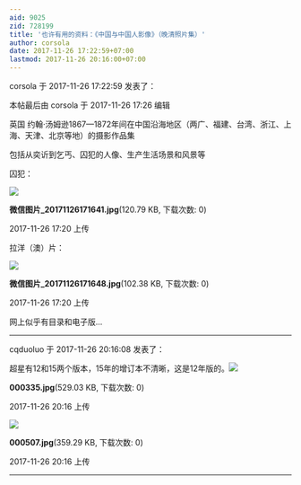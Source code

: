 ```yaml
---
aid: 9025
zid: 728199
title: '也许有用的资料：《中国与中国人影像》（晚清照片集）'
author: corsola
date: 2017-11-26 17:22:59+07:00
lastmod: 2017-11-26 20:16:00+07:00
---
```


corsola 于 2017-11-26 17:22:59 发表了：

本帖最后由 corsola 于 2017-11-26 17:26 编辑 

英国 约翰·汤姆逊1867—1872年间在中国沿海地区（两广、福建、台湾、浙江、上海、天津、北京等地）的摄影作品集

包括从奕䜣到乞丐、囚犯的人像、生产生活场景和风景等

囚犯：

![](https://cdn.jsdelivr.net/gh/lzjluzijie/beichao@main/static/img/172025eax00xpjniaaogaa.jpg)



**微信图片\_20171126171641.jpg**(120.79 KB, 下载次数: 0)



2017-11-26 17:20 上传



拉洋（澳）片：

![](https://cdn.jsdelivr.net/gh/lzjluzijie/beichao@main/static/img/172026apeqbcqq9xceuk6o.jpg)



**微信图片\_20171126171648.jpg**(102.38 KB, 下载次数: 0)



2017-11-26 17:20 上传



网上似乎有目录和电子版...

---------

cqduoluo 于 2017-11-26 20:16:08 发表了：

超星有12和15两个版本，15年的增订本不清晰，这是12年版的。![](https://cdn.jsdelivr.net/gh/lzjluzijie/beichao@main/static/img/201600kwz4vgv4jt1zo4g4.jpg)



**000335.jpg**(529.03 KB, 下载次数: 0)



2017-11-26 20:16 上传



![](https://cdn.jsdelivr.net/gh/lzjluzijie/beichao@main/static/img/201605l7o2muuqumu088qo.jpg)



**000507.jpg**(359.29 KB, 下载次数: 0)



2017-11-26 20:16 上传

---------

